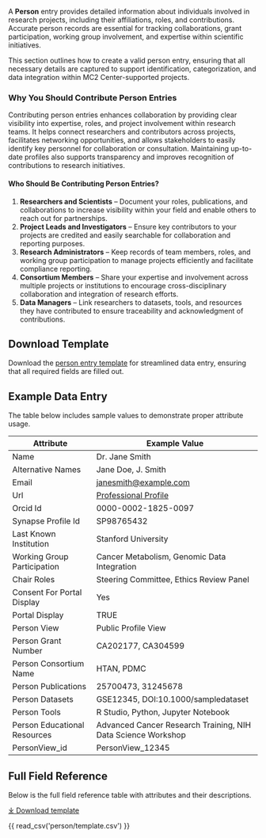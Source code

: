 A **Person** entry provides detailed information about individuals involved in research projects, including their affiliations, roles, and contributions. Accurate person records are essential for tracking collaborations, grant participation, working group involvement, and expertise within scientific initiatives.

This section outlines how to create a valid person entry, ensuring that all necessary details are captured to support identification, categorization, and data integration within MC2 Center-supported projects.

### **Why You Should Contribute Person Entries**
Contributing person entries enhances collaboration by providing clear visibility into expertise, roles, and project involvement within research teams. It helps connect researchers and contributors across projects, facilitates networking opportunities, and allows stakeholders to easily identify key personnel for collaboration or consultation. Maintaining up-to-date profiles also supports transparency and improves recognition of contributions to research initiatives.

#### **Who Should Be Contributing Person Entries?**
1. **Researchers and Scientists** – Document your roles, publications, and collaborations to increase visibility within your field and enable others to reach out for partnerships.  
2. **Project Leads and Investigators** – Ensure key contributors to your projects are credited and easily searchable for collaboration and reporting purposes.  
3. **Research Administrators** – Keep records of team members, roles, and working group participation to manage projects efficiently and facilitate compliance reporting.  
4. **Consortium Members** – Share your expertise and involvement across multiple projects or institutions to encourage cross-disciplinary collaboration and integration of research efforts.  
5. **Data Managers** – Link researchers to datasets, tools, and resources they have contributed to ensure traceability and acknowledgment of contributions.  

## Download Template
Download the [person entry template](https://github.com/mc2-center/data-models/raw/main/templates/PersonView.csv) for streamlined data entry, ensuring that all required fields are filled out.

## Example Data Entry
The table below includes sample values to demonstrate proper attribute usage.

| **Attribute**               | **Example Value**                                                                                     |
|-----------------------------|--------------------------------------------------------------------------------------------------------|
| Name                        | Dr. Jane Smith                                                                                        |
| Alternative Names           | Jane Doe, J. Smith                                                                                    |
| Email                       | janesmith@example.com                                                                                 |
| Url                         | [Professional Profile](https://www.example.com/janesmith)                                             |
| Orcid Id                    | 0000-0002-1825-0097                                                                                   |
| Synapse Profile Id          | SP98765432                                                                                            |
| Last Known Institution      | Stanford University                                                                                   |
| Working Group Participation | Cancer Metabolism, Genomic Data Integration                                                           |
| Chair Roles                 | Steering Committee, Ethics Review Panel                                                               |
| Consent For Portal Display  | Yes                                                                                                    |
| Portal Display              | TRUE                                                                                                   |
| Person View                 | Public Profile View                                                                                    |
| Person Grant Number         | CA202177, CA304599                                                                                     |
| Person Consortium Name      | HTAN, PDMC                                                                                            |
| Person Publications         | 25700473, 31245678                                                                                     |
| Person Datasets             | GSE12345, DOI:10.1000/sampledataset                                                                   |
| Person Tools                | R Studio, Python, Jupyter Notebook                                                                    |
| Person Educational Resources | Advanced Cancer Research Training, NIH Data Science Workshop                                           |
| PersonView_id               | PersonView_12345                                                                                       |

## Full Field Reference

Below is the full field reference table with attributes and their descriptions.

[⤓ Download template](https://github.com/mc2-center/data-models/raw/main/templates/PersonView.csv)

{{ read_csv('person/template.csv') }}